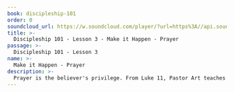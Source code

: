 ```yaml
---
book: discipleship-101
order: 0
soundcloud_url: https://w.soundcloud.com/player/?url=https%3A//api.soundcloud.com/tracks/
title: >-
  Discipleship 101 - Lesson 3 - Make it Happen - Prayer
passage: >-
  Discipleship 101 - Lesson 3
name: >-
  Make it Happen - Prayer
description: >-
  Prayer is the believer's privilege. From Luke 11, Pastor Art teaches that through prayer we worship God, we intercede for the needs of the world, and see God bless in our own lives.
---
```


